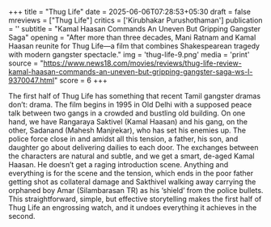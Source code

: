 +++
title = "Thug Life"
date = 2025-06-06T07:28:53+05:30
draft = false
mreviews = ["Thug Life"]
critics = ['Kirubhakar Purushothaman']
publication = ''
subtitle = "Kamal Haasan Commands An Uneven But Gripping Gangster Saga"
opening = "After more than three decades, Mani Ratnam and Kamal Haasan reunite for Thug Life—a film that combines Shakespearean tragedy with modern gangster spectacle."
img = 'thug-life-9.png'
media = 'print'
source = "https://www.news18.com/movies/reviews/thug-life-review-kamal-haasan-commands-an-uneven-but-gripping-gangster-saga-ws-l-9370047.html"
score = 6
+++

The first half of Thug Life has something that recent Tamil gangster dramas don’t: drama. The film begins in 1995 in Old Delhi with a supposed peace talk between two gangs in a crowded and bustling old building. On one hand, we have Rangaraya Saktivel (Kamal Haasan) and his gang, on the other, Sadanand (Mahesh Manjrekar), who has set his enemies up. The police force close in and amidst all this tension, a father, his son, and daughter go about delivering dailies to each door. The exchanges between the characters are natural and subtle, and we get a smart, de-aged Kamal Haasan. He doesn’t get a raging introduction scene. Anything and everything is for the scene and the tension, which ends in the poor father getting shot as collateral damage and Sakthivel walking away carrying the orphaned boy Amar (Silambarasan TR) as his ‘shield’ from the police bullets. This straightforward, simple, but effective storytelling makes the first half of Thug Life an engrossing watch, and it undoes everything it achieves in the second.
